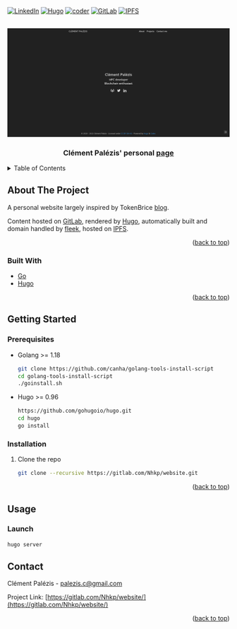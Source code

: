 <div id="top"></div>

[![LinkedIn][linkedin-shield]][linkedin-url]
[![Hugo][hugo-shield]][hugo-url]
[![coder][coder-shield]][coder-url]
[![GitLab][gitlab-shield]][gitlab-url]
[![IPFS][IPFS-shield]][IPFS-url]

<br />
<div align="center">
  <a href="https://www.lokhidor.xyz">
    <img src="website_screenshot.png">
  </a>

  <h3 align="center">Clément Palézis' personal <a href="https://www.lokhidor.xyz">page</a></h3>
</div>

<!-- TABLE OF CONTENTS -->
<details>
  <summary>Table of Contents</summary>
  <ol>
    <li>
      <a href="#about-the-project">About The Project</a>
      <ul>
        <li><a href="#built-with">Built With</a></li>
      </ul>
    </li>
    <li>
      <a href="#getting-started">Getting Started</a>
      <ul>
        <li><a href="#prerequisites">Prerequisites</a></li>
        <li><a href="#installation">Installation</a></li>
      </ul>
    </li>
    <li><a href="#usage">Usage</a></li>
    <li><a href="#contact">Contact</a></li>
  </ol>
</details>



<!-- ABOUT THE PROJECT -->
## About The Project

A personal website largely inspired by TokenBrice [blog](https://tokenbrice.xyz/f).

Content hosted on [GitLab](https://gitlab.com/Nhkp/website/), rendered by [Hugo](https://gohugo.io/), automatically built and domain handled by [fleek](https://fleek.co/), hosted on [IPFS](https://ipfs.io/).


<p align="right">(<a href="#top">back to top</a>)</p>



### Built With

* [Go](https://go.dev/)
* [Hugo](https://gohugo.io/)

<p align="right">(<a href="#top">back to top</a>)</p>



<!-- GETTING STARTED -->
## Getting Started

### Prerequisites

* Golang >= 1.18
  ```sh
  git clone https://github.com/canha/golang-tools-install-script
  cd golang-tools-install-script
  ./goinstall.sh
  ```

* Hugo >= 0.96
  ```sh
  https://github.com/gohugoio/hugo.git
  cd hugo
  go install
  ```


### Installation

1. Clone the repo
   ```sh
   git clone --recursive https://gitlab.com/Nhkp/website.git
   ```

<p align="right">(<a href="#top">back to top</a>)</p>



<!-- USAGE EXAMPLES -->
## Usage

### Launch

```sh
hugo server
```


<!-- CONTACT -->
## Contact

Clément Palézis - palezis.c@gmail.com

Project Link: [https://gitlab.com/Nhkp/website/](https://gitlab.com/Nhkp/website/)

<p align="right">(<a href="#top">back to top</a>)</p>



<!-- MARKDOWN LINKS & IMAGES -->
<!-- https://www.markdownguide.org/basic-syntax/#reference-style-links -->
[linkedin-shield]: https://img.shields.io/badge/Profile%20on-LinkedIn-0077b5?&logo=linkedin
[linkedin-url]: https://linkedin.com/in/cpalezis

[hugo-shield]: https://img.shields.io/badge/Generator%20is-Hugo-ff4088?&logo=hugo
[hugo-url]: https://github.com/gohugoio/hugo

[coder-shield]: https://img.shields.io/badge/Theme%20is-coder-2a6df4
[coder-url]: https://github.com/luizdepra/hugo-coder

[gitlab-shield]: https://img.shields.io/badge/Source%20on-GitLab-fc6d26?&logo=gitlab
[gitlab-url]: https://gitlab.com/Nhkp/website/

[IPFS-shield]: https://img.shields.io/badge/Hosted%20on-IPFS-65c2cb?&logo=ipfs
[IPFS-url]: https://ipfs.io/
